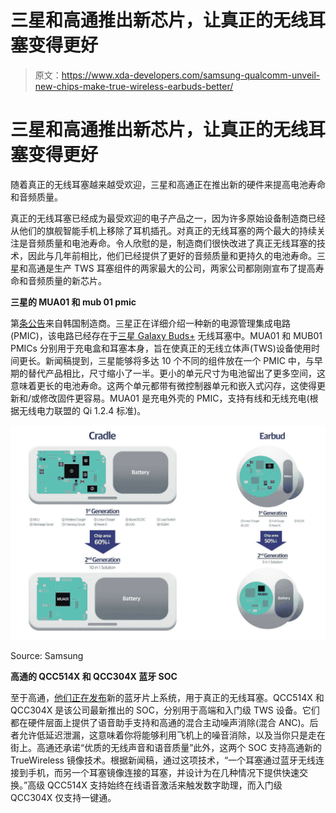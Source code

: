 # 三星和高通推出新芯片，让真正的无线耳塞变得更好

> 原文：<https://www.xda-developers.com/samsung-qualcomm-unveil-new-chips-make-true-wireless-earbuds-better/>

# 三星和高通推出新芯片，让真正的无线耳塞变得更好

随着真正的无线耳塞越来越受欢迎，三星和高通正在推出新的硬件来提高电池寿命和音频质量。

真正的无线耳塞已经成为最受欢迎的电子产品之一，因为许多原始设备制造商已经从他们的旗舰智能手机上移除了耳机插孔。对真正的无线耳塞的两个最大的持续关注是音频质量和电池寿命。令人欣慰的是，制造商们很快改进了真正无线耳塞的技术，因此与几年前相比，他们已经提供了更好的音频质量和更持久的电池寿命。三星和高通是生产 TWS 耳塞组件的两家最大的公司，两家公司都刚刚宣布了提高寿命和音频质量的新芯片。

**三星的 MUA01 和 mub 01 pmic**

第[条公告](https://news.samsung.com/global/samsung-introduces-industrys-first-all-in-one-power-ics-optimized-for-wireless-earbuds)来自韩国制造商。三星正在详细介绍一种新的电源管理集成电路(PMIC)，该电路已经存在于[三星 Galaxy Buds+](https://www.xda-developers.com/samsung-galaxy-buds-plus-wireless-earbuds-launch/) 无线耳塞中。MUA01 和 MUB01 PMICs 分别用于充电盒和耳塞本身，旨在使真正的无线立体声(TWS)设备使用时间更长。新闻稿提到，三星能够将多达 10 个不同的组件放在一个 PMIC 中，与早期的替代产品相比，尺寸缩小了一半。更小的单元尺寸为电池留出了更多空间，这意味着更长的电池寿命。这两个单元都带有微控制器单元和嵌入式闪存，这使得更新和/或修改固件更容易。MUA01 是充电外壳的 PMIC，支持有线和无线充电(根据无线电力联盟的 Qi 1.2.4 标准)。

 <picture>![](img/9e8cad6786097c3e6bc7d2f661ccc324.png)</picture> 

Source: Samsung

**高通的 QCC514X 和 QCC304X 蓝牙 SOC**

至于高通，[他们正在发布](https://www.qualcomm.com/news/releases/2020/03/25/new-ultra-low-power-bluetooth-audio-socs-qualcomm-improve-truly-wireless)新的蓝牙片上系统，用于真正的无线耳塞。QCC514X 和 QCC304X 是该公司最新推出的 SOC，分别用于高端和入门级 TWS 设备。它们都在硬件层面上提供了语音助手支持和高通的混合主动噪声消除(混合 ANC)。后者允许低延迟泄漏，这意味着你将能够利用飞机上的噪音消除，以及当你只是走在街上。高通还承诺“优质的无线声音和语音质量”此外，这两个 SOC 支持高通新的 TrueWireless 镜像技术。根据新闻稿，通过这项技术，“一个耳塞通过蓝牙无线连接到手机，而另一个耳塞镜像连接的耳塞，并设计为在几种情况下提供快速交换。”高级 QCC514X 支持始终在线语音激活来触发数字助理，而入门级 QCC304X 仅支持一键通。